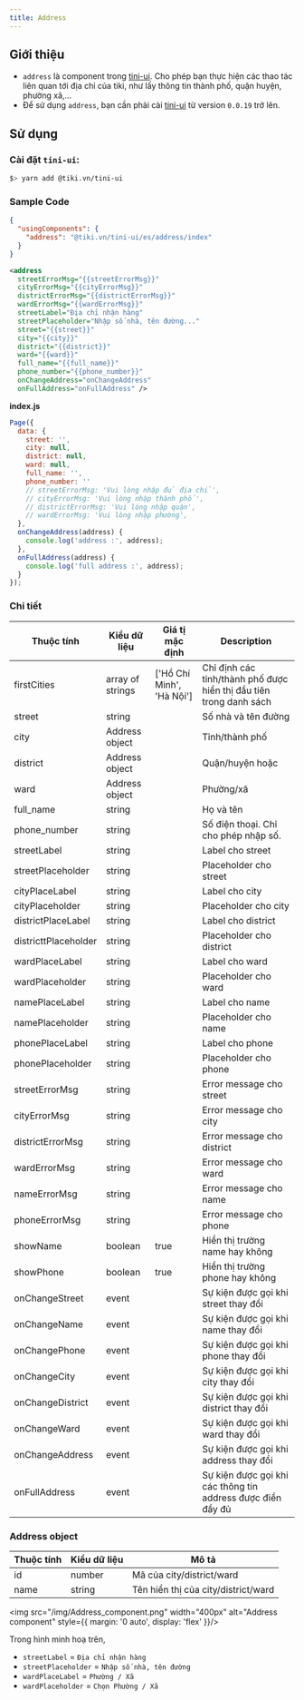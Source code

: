 ```yaml
---
title: Address
---
```


## Giới thiệu

- `address` là component trong [tini-ui](https://www.npmjs.com/package/@tiki.vn/tini-ui). Cho phép bạn thực hiện các thao tác liên quan tới địa chỉ của tiki, như lấy thông tin thành phố, quận huyện, phường xã,...
- Để sử dụng `address`, bạn cần phải cài [tini-ui](https://www.npmjs.com/package/@tiki.vn/tini-ui) từ version `0.0.19` trở lên.

## Sử dụng

### Cài đặt `tini-ui`:

```bash
$> yarn add @tiki.vn/tini-ui
```

### Sample Code

```json title=index.json
{
  "usingComponents": {
    "address": "@tiki.vn/tini-ui/es/address/index"
  }
}
```

```xml title=index.txml
<address
  streetErrorMsg="{{streetErrorMsg}}"
  cityErrorMsg="{{cityErrorMsg}}"
  districtErrorMsg="{{districtErrorMsg}}"
  wardErrorMsg="{{wardErrorMsg}}"
  streetLabel="Địa chỉ nhận hàng"
  streetPlaceholder="Nhập số nhà, tên đường..."
  street="{{street}}"
  city="{{city}}"
  district="{{district}}"
  ward="{{ward}}"
  full_name="{{full_name}}"
  phone_number="{{phone_number}}"
  onChangeAddress="onChangeAddress"
  onFullAddress="onFullAddress" />
```

**index.js**

```js
Page({
  data: {
    street: '',
    city: null,
    district: null,
    ward: null,
    full_name: '',
    phone_number: ''
    // streetErrorMsg: 'Vui lòng nhập đủ địa chỉ',
    // cityErrorMsg: 'Vui lòng nhập thành phố',
    // districtErrorMsg: 'Vui lòng nhập quận',
    // wardErrorMsg: 'Vui lòng nhập phường',
  },
  onChangeAddress(address) {
    console.log('address :', address);
  },
  onFullAddress(address) {
    console.log('full address :', address);
  }
});
```

### Chi tiết

| Thuộc tính           | Kiểu dữ liệu     | Giá tị mặc định           | Description                                                        |
| -------------------- | ---------------- | ------------------------- | ------------------------------------------------------------------ |
| firstCities          | array of strings | ['Hồ Chí Minh', 'Hà Nội'] | Chỉ định các tỉnh/thành phố được hiển thị đầu tiên trong danh sách |
| street               | string           |                           | Số nhà và tên đường                                                |
| city                 | Address object   |                           | Tỉnh/thành phố                                                     |
| district             | Address object   |                           | Quận/huyện hoặc                                                    |
| ward                 | Address object   |                           | Phường/xã                                                          |
| full_name            | string           |                           | Họ và tên                                                          |
| phone_number         | string           |                           | Số điện thoại. Chỉ cho phép nhập số.                               |
| streetLabel          | string           |                           | Label cho street                                                   |
| streetPlaceholder    | string           |                           | Placeholder cho street                                             |
| cityPlaceLabel       | string           |                           | Label cho city                                                     |
| cityPlaceholder      | string           |                           | Placeholder cho city                                               |
| districtPlaceLabel   | string           |                           | Label cho district                                                 |
| districttPlaceholder | string           |                           | Placeholder cho district                                           |
| wardPlaceLabel       | string           |                           | Label cho ward                                                     |
| wardPlaceholder      | string           |                           | Placeholder cho ward                                               |
| namePlaceLabel       | string           |                           | Label cho name                                                     |
| namePlaceholder      | string           |                           | Placeholder cho name                                               |
| phonePlaceLabel      | string           |                           | Label cho phone                                                    |
| phonePlaceholder     | string           |                           | Placeholder cho phone                                              |
| streetErrorMsg       | string           |                           | Error message cho street                                           |
| cityErrorMsg         | string           |                           | Error message cho city                                             |
| districtErrorMsg     | string           |                           | Error message cho district                                         |
| wardErrorMsg         | string           |                           | Error message cho ward                                             |
| nameErrorMsg         | string           |                           | Error message cho name                                             |
| phoneErrorMsg        | string           |                           | Error message cho phone                                            |
| showName             | boolean          | true                      | Hiển thị trường name hay không                                     |
| showPhone            | boolean          | true                      | Hiển thị trường phone hay không                                    |
| onChangeStreet       | event            |                           | Sự kiện được gọi khi street thay đổi                               |
| onChangeName         | event            |                           | Sự kiện được gọi khi name thay đổi                                 |
| onChangePhone        | event            |                           | Sự kiện được gọi khi phone thay đổi                                |
| onChangeCity         | event            |                           | Sự kiện được gọi khi city thay đổi                                 |
| onChangeDistrict     | event            |                           | Sự kiện được gọi khi district thay đổi                             |
| onChangeWard         | event            |                           | Sự kiện được gọi khi ward thay đổi                                 |
| onChangeAddress      | event            |                           | Sự kiện được gọi khi address thay đổi                              |
| onFullAddress        | event            |                           | Sự kiện được gọi khi các thông tin address được điền đầy đủ        |

### Address object

| Thuộc tính | Kiểu dữ liệu | Mô tả                               |
| ---------- | ------------ | ----------------------------------- |
| id         | number       | Mã của city/district/ward           |
| name       | string       | Tên hiển thị của city/district/ward |

<img src="/img/Address_component.png" width="400px" alt="Address component" style={{ margin: '0 auto', display: 'flex' }}/>

Trong hình minh hoạ trên,

- `streetLabel` = `Địa chỉ nhận hàng`
- `streetPlaceholder` = `Nhập số nhà, tên đường`
- `wardPlaceLabel` = `Phường / Xã`
- `wardPlaceholder` = `Chọn Phường / Xã`  